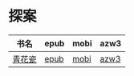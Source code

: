 # 探案

| 书名 | epub | mobi | azw3 |
| --- | --- | --- | --- |
| [青花瓷](http://ct.dalanmei.com/f/31084289-571790466-5e1006) | [epub](http://ct.dalanmei.com/f/31084289-571790466-5e1006) | [mobi](http://ct.dalanmei.com/f/31084289-571457415-29f586) | [azw3](http://ct.dalanmei.com/f/31084289-571896592-519707) |
